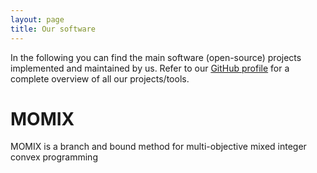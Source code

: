 ```yaml
---
layout: page
title: Our software
---
```


<!-- subtitle: X  -->

In the following you can find the main software (open-source) projects implemented and maintained by us. Refer to our [GitHub profile](https://github.com/STLab-UniFI) for a complete overview of all our projects/tools.

# MOMIX
<div style="text-align: center;">
<!-- <figure>
    <img src="/img/logos/oris.png"
         alt="" style="text-align: center; width: 80%;">
    <figcaption></figcaption>
</figure> -->
</div>
MOMIX is a branch and bound method for multi-objective mixed integer convex programming
<!-- Website: [https://github.com/mariannadesantis/MOMIX](https://github.com/mariannadesantis/MOMIX)

GitHub: [https://github.com/mariannadesantis/MOMIX](https://github.com/mariannadesantis/MOMIX)<br>
Publication: [PDF](https://epubs.siam.org/doi/epdf/10.1137/19M1264709)
 
